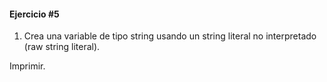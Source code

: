 #### Ejercicio #5

1. Crea una variable de tipo string usando un string literal no interpretado (raw string literal).

Imprimir.